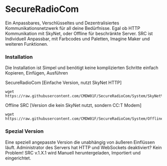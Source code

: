 # SecureRadioCom
Ein Anpassbares, Verschlüsseltes und Dezentralisiertes Kommunikationsnetzwerk für all deine Bedürfnisse. Egal ob HTTP Kommunikation mit SkyNet, oder Offline für beschränkte Server. SRC ist Individuell Anpassbar, mit Farbcodes und Paletten, Imagine Maker und weiteren Funktionen.

### Installation
Die Installation ist Simpel und benötigt keine komplizierten Schritte einfach Kopieren, Einfügen, Ausführen

SecureRadioCom [Einfache Version, nutzt SkyNet HTTP]
```shell
wget https://raw.githubusercontent.com/CMDW01F/SecureRadioCom/System/SkyNet%20Version%20%5BHTTP%20aktiviert%5D/SRC.lua
```
Offline SRC [Version die kein SkyNet nutzt, sondern CC:T Modem]
```shell
wget https://raw.githubusercontent.com/CMDW01F/SecureRadioCom/System/Offline%20Version%20%5BHTTP%20deaktiviert%5D/SRC.lua
```

### Spezial Version
Eine speziell angepasste Version die unabhängig von äußeren Einflüssen läuft. Administrator des Servers hat HTTP und WebSockets deaktiviert? Kein Problem! SRC v.1.X.1 wird Manuell heruntergeladen, Importiert und eingerichtet.